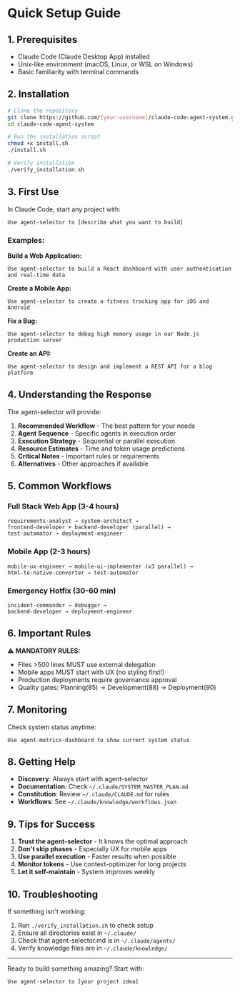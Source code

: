 # Quick Setup Guide

## 1. Prerequisites

- Claude Code (Claude Desktop App) installed
- Unix-like environment (macOS, Linux, or WSL on Windows)
- Basic familiarity with terminal commands

## 2. Installation

```bash
# Clone the repository
git clone https://github.com/[your-username]/claude-code-agent-system.git
cd claude-code-agent-system

# Run the installation script
chmod +x install.sh
./install.sh

# Verify installation
./verify_installation.sh
```

## 3. First Use

In Claude Code, start any project with:

```
Use agent-selector to [describe what you want to build]
```

### Examples:

**Build a Web Application:**
```
Use agent-selector to build a React dashboard with user authentication and real-time data
```

**Create a Mobile App:**
```
Use agent-selector to create a fitness tracking app for iOS and Android
```

**Fix a Bug:**
```
Use agent-selector to debug high memory usage in our Node.js production server
```

**Create an API:**
```
Use agent-selector to design and implement a REST API for a blog platform
```

## 4. Understanding the Response

The agent-selector will provide:

1. **Recommended Workflow** - The best pattern for your needs
2. **Agent Sequence** - Specific agents in execution order
3. **Execution Strategy** - Sequential or parallel execution
4. **Resource Estimates** - Time and token usage predictions
5. **Critical Notes** - Important rules or requirements
6. **Alternatives** - Other approaches if available

## 5. Common Workflows

### Full Stack Web App (3-4 hours)
```
requirements-analyst → system-architect → 
frontend-developer + backend-developer (parallel) →
test-automator → deployment-engineer
```

### Mobile App (2-3 hours)
```
mobile-ux-engineer → mobile-ui-implementer (x3 parallel) →
html-to-native-converter → test-automator
```

### Emergency Hotfix (30-60 min)
```
incident-commander → debugger → 
backend-developer → deployment-engineer
```

## 6. Important Rules

⚠️ **MANDATORY RULES:**
- Files >500 lines MUST use external delegation
- Mobile apps MUST start with UX (no styling first!)
- Production deployments require governance approval
- Quality gates: Planning(85) → Development(88) → Deployment(90)

## 7. Monitoring

Check system status anytime:
```
Use agent-metrics-dashboard to show current system status
```

## 8. Getting Help

- **Discovery**: Always start with agent-selector
- **Documentation**: Check `~/.claude/SYSTEM_MASTER_PLAN.md`
- **Constitution**: Review `~/.claude/CLAUDE.md` for rules
- **Workflows**: See `~/.claude/knowledge/workflows.json`

## 9. Tips for Success

1. **Trust the agent-selector** - It knows the optimal approach
2. **Don't skip phases** - Especially UX for mobile apps
3. **Use parallel execution** - Faster results when possible
4. **Monitor tokens** - Use context-optimizer for long projects
5. **Let it self-maintain** - System improves weekly

## 10. Troubleshooting

If something isn't working:

1. Run `./verify_installation.sh` to check setup
2. Ensure all directories exist in `~/.claude/`
3. Check that agent-selector.md is in `~/.claude/agents/`
4. Verify knowledge files are in `~/.claude/knowledge/`

---

Ready to build something amazing? Start with:
```
Use agent-selector to [your project idea]
```
